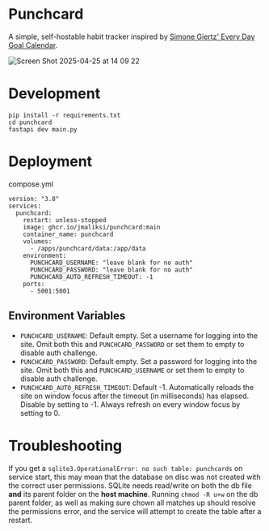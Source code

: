 # Punchcard
A simple, self-hostable habit tracker inspired by [Simone Giertz' Every Day Goal Calendar](https://yetch.studio/products/every-day-goal-calendar).

![Screen Shot 2025-04-25 at 14 09 22](https://github.com/user-attachments/assets/519ba0f2-b0e6-410f-bfa6-6a7a6d368841)


# Development
```
pip install -r requirements.txt
cd punchcard
fastapi dev main.py
```

# Deployment
compose.yml
```
version: "3.8"
services:
  punchcard:
    restart: unless-stopped
    image: ghcr.io/jmaliksi/punchcard:main
    container_name: punchcard
    volumes:
      - /apps/punchcard/data:/app/data
    environment:
      PUNCHCARD_USERNAME: "leave blank for no auth"
      PUNCHCARD_PASSWORD: "leave blank for no auth"
      PUNCHCARD_AUTO_REFRESH_TIMEOUT: -1
    ports:
      - 5001:5001
```

## Environment Variables
- `PUNCHCARD_USERNAME`: Default empty. Set a username for logging into the site. Omit both this and `PUNCHCARD_PASSWORD` or set them to empty to disable auth challenge.
- `PUNCHCARD_PASSWORD`: Default empty. Set a password for logging into the site. Omit both this and `PUNCHCARD_USERNAME` or set them to empty to disable auth challenge.
- `PUNCHCARD_AUTO_REFRESH_TIMEOUT`: Default -1. Automatically reloads the site on window focus after the timeout (in milliseconds) has elapsed. Disable by setting to -1. Always refresh on every window focus by setting to 0.

# Troubleshooting
If you get a `sqlite3.OperationalError: no such table: punchcards` on service start, this may mean that the database on disc was not created with the correct user permissions. SQLite needs read/write on both the db file **and** its parent folder on the **host machine**. Running `chmod -R u+w` on the db parent folder, as well as making sure chown all matches up should resolve the permissions error, and the service will attempt to create the table after a restart.
